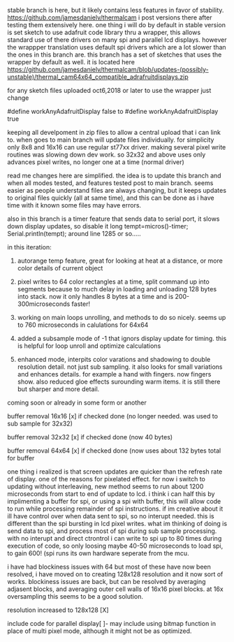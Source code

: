 stable branch is here, but it likely contains less features in favor of stability. https://github.com/jamesdanielv/thermalcam i post versions there after testing them extensively here. one thing i will do by default in stable version is set sketch to use adafruit code library thru a wrapper, this allows standard use of there drivers on many spi and parallel lcd displays. however the wrappper translation uses default spi drivers which are a lot slower than the ones in this branch are. this branch has a set of sketches that uses the wrapper by default as well. it is located here https://github.com/jamesdanielv/thermalcam/blob/updates-(possibly-unstable)/thermal_cam64x64_compatible_adrafruitdisplays.zip

for any sketch files uploaded oct6,2018 or later to use the wrapper just change

#define workAnyAdafruitDisplay false
to #define workAnyAdafruitDisplay true

keeping all develpoment in zip files to allow a central upload that i can link to. when goes to main branch will update files individually. for simplicity only 8x8 and 16x16 can use regular st77xx driver. making several pixel write routines was slowing down dev work. so 32x32 and above uses only advances pixel writes, no longer one at a time (normal driver) 

read me changes here are simplified. the idea is to update this branch and when all modes tested, and features tested post to main branch. seems easier as people understand files are always changing, but it keeps updates to original files quickly (all at same time), and this can be done as i have time with it known some files may have errors.


also in this branch is a timer feature that sends data to serial port, it slows down display updates, so disable it
long tempt=micros()-timer;
Serial.println(tempt);
around line 1285 or so.....



in this iteration:

1) autorange temp feature, great for looking at heat at a distance, or more color details of current object
2) pixel writes to 64 color rectangles at a time, split command up into segments because to much delay in loading and unloading 128 bytes into stack. now it only handles 8 bytes at a time and is 200-300microseconds faster!

3) working on main loops unrolling, and methods to do so nicely. seems up to 760 microseconds in calulations for 64x64

4) added a subsample mode of -1 that ignors display update for timing. this is helpful for loop unroll and optimize calculations
5) enhanced mode, interpits color varations and shadowing to double resolution detail. not just sub sampling.
it also looks for small variations and enhances details. for example a hand with fingers. now fingers show. also reduced gloe effects surounding warm items. it is still there but sharper and more detail.

coming soon or already in some form or another

buffer removal 16x16 [x] if checked done (no longer needed. was used to sub sample for 32x32)

buffer removal 32x32 [x] if checked done (now 40 bytes)

buffer removal 64x64 [x] if checked done (now uses about 132 bytes total for buffer

one thing i realized is that screen updates are quicker than the refresh rate of display. one of the reasons for pixelated effect. for now i switch to updating without interleaving, new method seems to run about 1200 microseconds from start to end of update to lcd. i think i can half this by implimenting a buffer for spi, or using a spi with buffer, this will allow code to run while processing remainder of spi instructions. if im creative about it ill have control over when data sent to spi, so no interupt needed. this is different than the spi bursting in lcd pixel writes. what im thinking of doing is send data to spi, and process most of spi during sub sample processing. with no interupt and direct ctrontrol i can write to spi up to 80 times during execution of code, so only loosing maybe 40-50 microseconds to load spi, to gain 600! (spi runs its own hardware seperate from the mcu.

i have had blockiness issues with 64 but most of these have now been resolved, i have moved on to creating 128x128 resolution and it now sort of works. blockiness issues are back, but can be resolved by averaging adjasent blocks, and averaging outer cell walls of 16x16 pixel blocks. at 16x oversampling this seems to be a good solution.

resolution increased to 128x128 [X]

include code for parallel display[ ]- may include using bitmap function in place of multi pixel mode, although it might not be as optimized.



